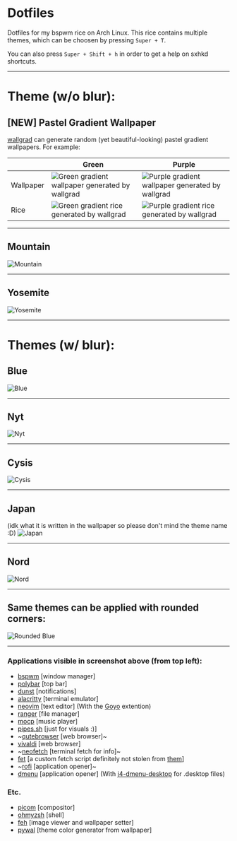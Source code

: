 # Dotfiles

Dotfiles for my bspwm rice on Arch Linux. This rice contains multiple themes, which can be choosen by pressing `Super + T`.

You can also press `Super + Shift + h` in order to get a help on sxhkd shortcuts.

---

# Theme (w/o blur):

## [NEW] Pastel Gradient Wallpaper

[wallgrad](https://github.com/mradigen/dotfiles/blob/main/.local/bin/wallgrad) can generate random (yet beautiful-looking) pastel gradient wallpapers. For example:

||Green|Purple|
|-|-|-|
|Wallpaper|![Green gradient wallpaper generated by wallgrad](../Pictures/Wallpapers/gradient-green.jpg)|![Purple gradient wallpaper generated by wallgrad](../Pictures/Wallpapers/gradient-purple.jpg)|
|Rice|![Green gradient rice generated by wallgrad](../Pictures/Screenshots/gradient_green.png)|![Purple gradient rice generated by wallgrad](../Pictures/Screenshots/gradient_purple.png)|

---

## Mountain

![Mountain](../Pictures/Screenshots/mountain.png)

---

## Yosemite

![Yosemite](../Pictures/Screenshots/yosemite.png)

---

# Themes (w/ blur):

## Blue

![Blue](../Pictures/Screenshots/blue.png "Blue")

---

## Nyt

![Nyt](../Pictures/Screenshots/nyt.png "Nyt")

---

## Cysis

![Cysis](../Pictures/Screenshots/cysis.png "Cysis")

---

## Japan

(idk what it is written in the wallpaper so please don't mind the theme name :D)
![Japan](../Pictures/Screenshots/japan.png "Japan")

---

## Nord

![Nord](../Pictures/Screenshots/nord.png "Nord")

---

## Same themes can be applied with rounded corners:

![Rounded Blue](../Pictures/Screenshots/rounded_blue.png "Rounded Blue")

---

### Applications visible in screenshot above (from top left):

- [bspwm](https://github.com/baskerville/bspwm) [window manager]
- [polybar](https://github.com/polybar/polybar) [top bar]
- [dunst](https://github.com/dunst-project/dunst) [notifications]
- [alacritty](https://github.com/alacritty/alacritty) [terminal emulator]
- [neovim](https://github.com/neovim/neovim) [text editor] (With the [Goyo](https://github.com/junegunn/goyo.vim) extention)
- [ranger](https://github.com/ranger/ranger) [file manager]
- [mocp](https://github.com/jonsafari/mocp) [music player]
- [pipes.sh](https://github.com/pipeseroni/pipes.sh) [just for visuals :)]
- ~[qutebrowser](https://github.com/qutebrowser/qutebrowser) [web browser]~
- [vivaldi](https://vivaldi.com/) [web browser]
- ~[neofetch](https://github.com/dylanaraps/neofetch) [terminal fetch for info]~
- [fet](https://github.com/mradigen/dotfiles/blob/main/.local/bin/fet) [a custom fetch script definitely not stolen from [them](https://github.com/safinsingh/)]
- ~[rofi](https://github.com/davatorium/rofi) [application opener]~
- [dmenu](https://tools.suckless.org/dmenu/) [application opener] (With [j4-dmenu-desktop](https://github.com/enkore/j4-dmenu-desktop) for .desktop files)

### Etc.

- [picom](https://github.com/yshui/picom) [compositor]
- [ohmyzsh](https://github.com/ohmyzsh/ohmyzsh) [shell]
- [feh](https://github.com/derf/feh) [image viewer and wallpaper setter]
- [pywal](https://github.com/dylanaraps/pywal) [theme color generator from wallpaper]
